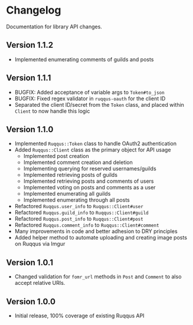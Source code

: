 # Changelog

Documentation for library API changes.

## Version 1.1.2

* Implemented enumerating comments of guilds and posts

## Version 1.1.1

* BUGFIX: Added acceptance of variable args to `Token#to_json`
* BUGFIX: Fixed regex validator in `ruqqus-oauth` for the client ID
* Separated the client ID/secret from the `Token` class, and placed within `Client` to now handle this logic

## Version 1.1.0

* Implemented `Ruqqus::Token` class to handle OAuth2 authentication
* Added `Ruqqus::Client` class as the primary object for API usage
    * Implemented post creation
    * Implemented comment creation and deletion
    * Implementing querying for reserved usernames/guilds
    * Implemented retrieving posts of guilds
    * Implemented retrieving posts and comments of users
    * Implemented voting on posts and comments as a user
    * Implemented enumerating all guilds
    * Implemented enumerating through all posts
* Refactored `Ruqqus.user_info` to `Ruqqus::Client#user`
* Refactored `Ruqqus.guild_info` to `Ruqqus::Client#guild`
* Refactored `Ruqqus.post_info` to `Ruqqus::Client#post`
* Refactored `Ruqqus.comment_info` to `Ruqqus::Client#comment`
* Many improvements in code and better adhesion to DRY principles
* Added helper method to automate uploading and creating image posts on Ruqqus via Imgur

## Version 1.0.1

* Changed validation for `fomr_url` methods in `Post` and `Comment` to also accept relative URIs.

## Version 1.0.0

* Initial release, 100% coverage of existing Ruqqus API